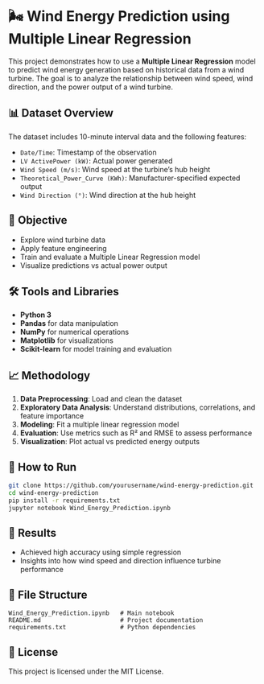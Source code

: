 # 🌬️ Wind Energy Prediction using Multiple Linear Regression

This project demonstrates how to use a **Multiple Linear Regression** model to predict wind energy generation based on historical data from a wind turbine. The goal is to analyze the relationship between wind speed, wind direction, and the power output of a wind turbine.

## 📊 Dataset Overview

The dataset includes 10-minute interval data and the following features:

- `Date/Time`: Timestamp of the observation
- `LV ActivePower (kW)`: Actual power generated
- `Wind Speed (m/s)`: Wind speed at the turbine’s hub height
- `Theoretical_Power_Curve (KWh)`: Manufacturer-specified expected output
- `Wind Direction (°)`: Wind direction at the hub height

## 🧠 Objective

- Explore wind turbine data
- Apply feature engineering
- Train and evaluate a Multiple Linear Regression model
- Visualize predictions vs actual power output

## 🛠️ Tools and Libraries

- **Python 3**
- **Pandas** for data manipulation
- **NumPy** for numerical operations
- **Matplotlib** for visualizations
- **Scikit-learn** for model training and evaluation

## 📈 Methodology

1. **Data Preprocessing**: Load and clean the dataset
2. **Exploratory Data Analysis**: Understand distributions, correlations, and feature importance
3. **Modeling**: Fit a multiple linear regression model
4. **Evaluation**: Use metrics such as R² and RMSE to assess performance
5. **Visualization**: Plot actual vs predicted energy outputs

## 📎 How to Run

```bash
git clone https://github.com/yourusername/wind-energy-prediction.git
cd wind-energy-prediction
pip install -r requirements.txt
jupyter notebook Wind_Energy_Prediction.ipynb
```

## 📌 Results

- Achieved high accuracy using simple regression
- Insights into how wind speed and direction influence turbine performance

## 📂 File Structure

```
Wind_Energy_Prediction.ipynb   # Main notebook
README.md                      # Project documentation
requirements.txt               # Python dependencies
```

## 📃 License

This project is licensed under the MIT License.
